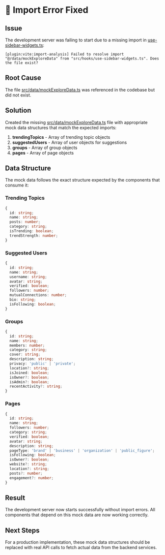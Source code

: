 # 🎉 Import Error Fixed

## Issue
The development server was failing to start due to a missing import in [use-sidebar-widgets.ts](file:///C:/Users/HP/learn%20coding/frontend-eloity-unified-ecosys/src/hooks/use-sidebar-widgets.ts):

```
[plugin:vite:import-analysis] Failed to resolve import "@/data/mockExploreData" from "src/hooks/use-sidebar-widgets.ts". Does the file exist?
```

## Root Cause
The file [src/data/mockExploreData.ts](file:///C:/Users/HP/learn%20coding/frontend-eloity-unified-ecosys/src/data/mockExploreData.ts) was referenced in the codebase but did not exist.

## Solution
Created the missing [src/data/mockExploreData.ts](file:///C:/Users/HP/learn%20coding/frontend-eloity-unified-ecosys/src/data/mockExploreData.ts) file with appropriate mock data structures that match the expected imports:

1. **trendingTopics** - Array of trending topic objects
2. **suggestedUsers** - Array of user objects for suggestions
3. **groups** - Array of group objects
4. **pages** - Array of page objects

## Data Structure
The mock data follows the exact structure expected by the components that consume it:

### Trending Topics
```typescript
{
  id: string;
  name: string;
  posts: number;
  category: string;
  isTrending: boolean;
  trendStrength: number;
}
```

### Suggested Users
```typescript
{
  id: string;
  name: string;
  username: string;
  avatar: string;
  verified: boolean;
  followers: number;
  mutualConnections: number;
  bio: string;
  isFollowing: boolean;
}
```

### Groups
```typescript
{
  id: string;
  name: string;
  members: number;
  category: string;
  cover: string;
  description: string;
  privacy: 'public' | 'private';
  location?: string;
  isJoined: boolean;
  isOwner?: boolean;
  isAdmin?: boolean;
  recentActivity?: string;
}
```

### Pages
```typescript
{
  id: string;
  name: string;
  followers: number;
  category: string;
  verified: boolean;
  avatar: string;
  description: string;
  pageType: 'brand' | 'business' | 'organization' | 'public_figure';
  isFollowing: boolean;
  isOwner?: boolean;
  website?: string;
  location?: string;
  posts?: number;
  engagement?: number;
}
```

## Result
The development server now starts successfully without import errors. All components that depend on this mock data are now working correctly.

## Next Steps
For a production implementation, these mock data structures should be replaced with real API calls to fetch actual data from the backend services.